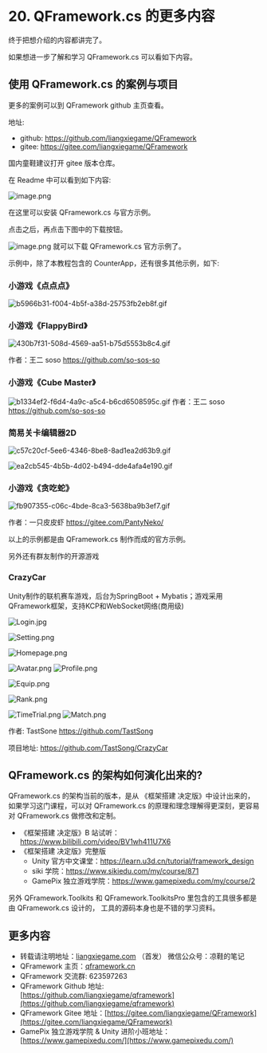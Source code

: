 ﻿# 20. QFramework.cs 的更多内容

终于把想介绍的内容都讲完了。

如果想进一步了解和学习 QFramework.cs 可以看如下内容。

## 使用 QFramework.cs 的案例与项目

更多的案例可以到 QFramework github 主页查看。

地址:
* github: https://github.com/liangxiegame/QFramework
* gitee: https://gitee.com/liangxiegame/QFramework

国内童鞋建议打开 gitee 版本仓库。

在 Readme 中可以看到如下内容:

![image.png](https://file.liangxiegame.com/26d4141d-b622-4fed-8dd3-f87979ae5c25.png)

在这里可以安装 QFramework.cs 与官方示例。

点击之后，再点击下图中的下载按钮。

![image.png](https://file.liangxiegame.com/78c1b225-4cfb-4f0c-ab98-33049e2068f2.png)
就可以下载 QFramework.cs 官方示例了。


示例中，除了本教程包含的 CounterApp，还有很多其他示例，如下:

### 小游戏《点点点》

![b5966b31-f004-4b5f-a38d-25753fb2eb8f.gif](https://file.liangxiegame.com/5a10aa95-4c93-4dae-acec-667a113c30ca.gif)

### 小游戏《FlappyBird》

![430b7f31-508d-4569-aa51-b75d5553b8c4.gif](https://file.liangxiegame.com/9845122b-93d9-4106-a027-2d7c129a096a.gif)

作者：王二 soso https://github.com/so-sos-so

### 小游戏《Cube Master》

![b1334ef2-f6d4-4a9c-a5c4-b6cd6508595c.gif](https://file.liangxiegame.com/f51abab0-9dc9-478b-b1f1-67f2cd588477.gif)
作者：王二 soso https://github.com/so-sos-so

### 简易关卡编辑器2D
![c57c20cf-5ee6-4346-8be8-8ad1ea2d63b9.gif](https://file.liangxiegame.com/6492498b-6c22-478d-8785-9f43453c34db.gif)

![ea2cb545-4b5b-4d02-b494-dde4afa4e190.gif](https://file.liangxiegame.com/34b775c6-6a49-4141-9b9a-1377a6c15673.gif)


### 小游戏《贪吃蛇》

![fb907355-c06c-4bde-8ca3-5638ba9b3ef7.gif](https://file.liangxiegame.com/ac70d14e-ea89-445d-899e-06f18f11f8d1.gif)

作者：一只皮皮虾 https://gitee.com/PantyNeko/

以上的示例都是由 QFramework.cs 制作而成的官方示例。


另外还有群友制作的开源游戏

### CrazyCar

Unity制作的联机赛车游戏，后台为SpringBoot + Mybatis；游戏采用QFramework框架，支持KCP和WebSocket网络(商用级)


![Login.jpg](https://file.liangxiegame.com/0ab6cb1d-2374-4aa2-b27d-f04eb72792cd.png)

![Setting.png](https://file.liangxiegame.com/a113dcba-9ba8-4a40-b000-be3b61719ecc.png)

![Homepage.png](https://file.liangxiegame.com/9075c10d-6d21-411c-b1a4-7f92a08f9bfa.png)

![Avatar.png](https://file.liangxiegame.com/32b48b5b-cdcc-433e-b1b2-4b1333211a70.png) ![Profile.png](https://file.liangxiegame.com/bda476e4-0ede-4fd9-a5bb-e993bce8a786.png)


![Equip.png](https://file.liangxiegame.com/158b0ce0-6e67-47c5-81b5-cee6388dd99c.png)

![Rank.png](https://file.liangxiegame.com/2bd0ef1f-d639-48e8-8c48-320995d20de4.png)

![TimeTrial.png](https://file.liangxiegame.com/aa337718-b868-41d2-bc6b-2ef51c157481.png)
![Match.png](https://file.liangxiegame.com/06157781-3271-438c-bf3f-613e6ec00fb0.png)

作者: TastSone  https://github.com/TastSong

项目地址: https://github.com/TastSong/CrazyCar


## QFramework.cs 的架构如何演化出来的?

QFramework.cs 的架构当前的版本，是从 《框架搭建 决定版》中设计出来的，如果学习这门课程，可以对 QFramework.cs 的原理和理念理解得更深刻，更容易对 QFramework.cs 做修改和定制。

* 《框架搭建 决定版》B 站试听：https://www.bilibili.com/video/BV1wh411U7X6
* 《框架搭建 决定版》完整版
  *  Unity 官方中文课堂：https://learn.u3d.cn/tutorial/framework_design
  *  siki 学院：https://www.sikiedu.com/my/course/871
  *  GamePix 独立游戏学院：https://www.gamepixedu.com/my/course/2


另外 QFramework.Toolkits 和 QFramework.ToolkitsPro 里包含的工具很多都是由 QFramework.cs 设计的， 工具的源码本身也是不错的学习资料。


## 更多内容

*   转载请注明地址：[liangxiegame.com](https://liangxiegame.com) （首发） 微信公众号：凉鞋的笔记
*   QFramework 主页：[qframework.cn](https://qframework.cn)
*   QFramework 交流群: 623597263
*   QFramework Github 地址: [https://github.com/liangxiegame/qframework](https://github.com/liangxiegame/qframework)
*   QFramework Gitee 地址：[https://gitee.com/liangxiegame/QFramework](https://gitee.com/liangxiegame/QFramework)
*   GamePix 独立游戏学院 & Unity 进阶小班地址：[https://www.gamepixedu.com/](https://www.gamepixedu.com/)